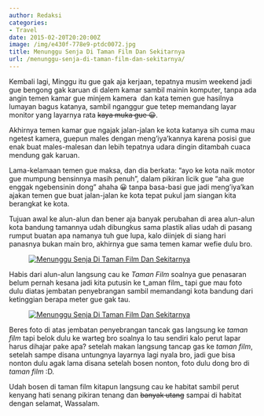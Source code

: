 ```yaml
---
author: Redaksi
categories:
- Travel
date: 2015-02-20T20:20:00Z
image: /img/e430f-778e9-ptdc0072.jpg
title: Menunggu Senja Di Taman Film Dan Sekitarnya
url: /menunggu-senja-di-taman-film-dan-sekitarnya/
---
```


Kembali lagi, Minggu itu gue gak aja kerjaan, tepatnya musim weekend jadi gue bengong gak karuan di dalem kamar sambil mainin komputer, tanpa ada angin temen kamar gue minjem kamera&nbsp; dan kata temen gue hasilnya lumayan bagus katanya, sambil nganggur gue tetep memandang layar monitor yang layarnya rata <s>kaya muka gue 😀</s>. 

Akhirnya temen kamar gue ngajak jalan-jalan ke kota katanya sih cuma mau ngetest kamera, guepun males dengan meng&#8217;iya&#8217;kannya karena posisi gue enak buat males-malesan dan lebih tepatnya udara dingin ditambah cuaca mendung gak karuan.

Lama-kelamaan temen gue maksa, dan dia berkata: &#8220;ayo ke kota naik motor gue mumpung bensinnya masih penuh&#8221;, dalam pikiran licik gue &#8220;aha gue enggak ngebensinin dong&#8221; ahaha 😀 tanpa basa-basi gue jadi meng&#8217;iya&#8217;kan ajakan temen gue buat jalan-jalan ke kota tepat pukul jam siangan kita berangkat ke kota.

Tujuan awal ke alun-alun dan bener aja banyak perubahan di area alun-alun kota bandung tamannya udah dibungkus sama plastik alias udah di pasang rumput buatan apa namanya tuh gue lupa, kalo diinjek di siang hari panasnya bukan main bro, akhirnya gue sama temen kamar wefie dulu bro.

<div class="wp-block-image">
  <figure class="aligncenter size-large"><a href="http://wildanfauzyart.files.wordpress.com/2015/02/e8a33-778e9-ptdc0072.jpg"><img src="https://wildanfauzyart.files.wordpress.com/2020/04/e430f-778e9-ptdc0072.jpg?w=768" alt="Menunggu Senja Di Taman Film Dan Sekitarnya" data-recalc-dims="1" /></a></figure>
</div>

Habis dari alun-alun langsung cau ke _Taman Film_ soalnya gue penasaran belum pernah kesana jadi kita putusin ke t_aman film_ tapi gue mau foto dulu diatas jembatan penyebrangan sambil memandangi kota bandung dari ketinggian berapa meter gue gak tau.

<div class="wp-block-image">
  <figure class="aligncenter size-large"><a href="https://wildanfauzyart.files.wordpress.com/2015/02/34ff9-cffd8-ptdc0056.jpg?w=768"><img src="https://wildanfauzyart.files.wordpress.com/2015/02/34ff9-cffd8-ptdc0056.jpg?w=768" alt="Menunggu Senja Di Taman Film Dan Sekitarnya" data-recalc-dims="1" /></a></figure>
</div>

Beres foto di atas jembatan penyebrangan tancak gas langsung ke _taman film_ tapi belok dulu ke warteg bro soalnya lo tau sendiri kalo perut lapar harus dihajar pake apa? setelah makan langsung tancap gas ke _taman film_, setelah sampe disana untungnya layarnya lagi nyala bro, jadi gue bisa nonton dulu agak lama disana setelah bosen nonton, foto dulu dong bro di _taman film_ :D.

Udah bosen di taman film kitapun langsung cau ke habitat sambil perut kenyang hati senang pikiran tenang dan <s>banyak utang</s> sampai di habitat dengan selamat, Wassalam.
